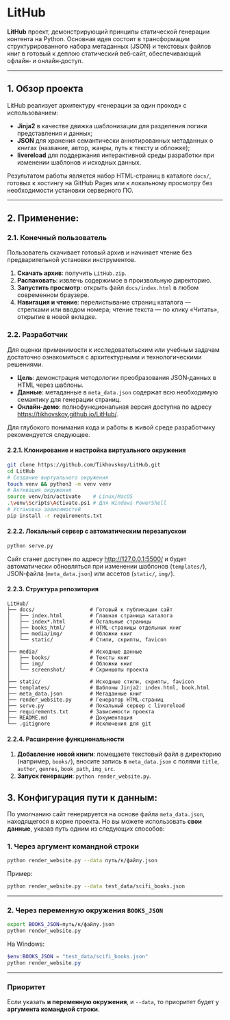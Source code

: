 # LitHub

**LitHub** проект, демонстрирующий принципы статической генерации контента на Python. Основная идея состоит в трансформации структурированного набора метаданных (JSON) и текстовых файлов книг в готовый к деплою статический веб‑сайт, обеспечивающий офлайн‑ и онлайн‑доступ.

---

## 1. Обзор проекта

LitHub реализует архитектуру «генерации за один проход» с использованием:

- **Jinja2** в качестве движка шаблонизации для разделения логики представления и данных;  
- **JSON** для хранения семантически аннотированных метаданных о книгах (название, автор, жанры, путь к тексту и обложке);  
- **livereload** для поддержания интерактивной среды разработки при изменении шаблонов и исходных данных.

Результатом работы является набор HTML‑страниц в каталоге `docs/`, готовых к хостингу на GitHub Pages или к локальному просмотру без необходимости установки серверного ПО.

---

## 2. Применение:

### 2.1. Конечный пользователь

Пользователь скачивает готовый архив и начинает чтение без предварительной установки инструментов.

1. **Скачать архив**: получить `LitHub.zip`.  
2. **Распаковать**: извлечь содержимое в произвольную директорию.  
3. **Запустить просмотр**: открыть файл `docs/index.html` в любом современном браузере.  
4. **Навигация и чтение**: перелистывание страниц каталога — стрелками или вводом номера; чтение текста — по клику «Читать», открытие в новой вкладке.

### 2.2. Разработчик

Для оценки применимости к исследовательским или учебным задачам достаточно ознакомиться с архитектурными и технологическими решениями.

- **Цель**: демонстрация методологии преобразования JSON‑данных в HTML через шаблоны.  
- **Данные**: метаданные в `meta_data.json` содержат всю необходимую семантику для генерации страниц.  
- **Онлайн‑демо**: полнофункциональная версия доступна по адресу   https://tikhovskoy.github.io/LitHub/.  

Для глубокого понимания кода и работы в живой среде разработчику рекомендуется следующее.

#### 2.2.1. Клонирование и настройка виртуального окружения

```bash
git clone https://github.com/Tikhovskoy/LitHub.git
cd LitHub
# Создание виртуального окружения
touch venv && python3 -m venv venv
# Активация окружения
source venv/bin/activate    # Linux/MacOS
.\venv\Scripts\Activate.ps1 # Для Windows PowerShell
# Установка зависимостей
pip install -r requirements.txt
```  

#### 2.2.2. Локальный сервер с автоматическим перезапуском

```bash
python serve.py
```  

Сайт станет доступен по адресу http://127.0.0.1:5500/ и будет автоматически обновляться при изменении шаблонов (`templates/`), JSON‑файла (`meta_data.json`) или ассетов (`static/`, `img/`).

#### 2.2.3. Структура репозитория
```
LitHub/
├── docs/                  # Готовый к публикации сайт
│   ├── index.html         # Главная страница каталога
│   ├── index*.html        # Остальные страницы
│   ├── books_html/        # HTML-страницы отдельных книг
│   ├── media/img/         # Обложки книг
│   └── static/            # Стили, скрипты, favicon
│
├── media/                 # Исходные данные
│   ├── books/             # Тексты книг
│   ├── img/               # Обложки книг
│   └── screenshot/        # Скриншоты проекта
│
├── static/                # Исходные стили, скрипты, favicon
├── templates/             # Шаблоны Jinja2: index.html, book.html
├── meta_data.json         # Метаданные книг
├── render_website.py      # Генератор HTML-страниц
├── serve.py               # Локальный сервер с livereload
├── requirements.txt       # Зависимости проекта
├── README.md              # Документация
└── .gitignore             # Исключения для git
```

#### 2.2.4. Расширение функциональности

1. **Добавление новой книги**: помещаете текстовый файл в директорию (например, `books/`), вносите запись в `meta_data.json` с полями `title`, `author`, `genres`, `book_path`, `img_src`.  
2. **Запуск генерации**: `python render_website.py`.  

## 3. Конфигурация пути к данным:

По умолчанию сайт генерируется на основе файла `meta_data.json`, находящегося в корне проекта. Но вы можете использовать **свои данные**, указав путь одним из следующих способов:

### 1. Через аргумент командной строки

```bash
python render_website.py --data путь/к/файлу.json
```

Пример:

```bash
python render_website.py --data test_data/scifi_books.json
```

---

### 2. Через переменную окружения `BOOKS_JSON`

```bash
export BOOKS_JSON=путь/к/файлу.json
python render_website.py
```

На Windows:

```powershell
$env:BOOKS_JSON = "test_data/scifi_books.json"
python render_website.py
```

---

### Приоритет

Если указать **и переменную окружения**, и `--data`, то приоритет будет у **аргумента командной строки**.